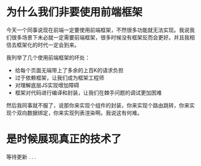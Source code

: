 # 为什么我们非要使用前端框架
今天一个同事说现在前端一定要使用前端框架，不然很多功能就无法实现。我说我们很多场景下未必就一定需要前端框架，很多时候没有框架反而会更好。并且我相信去框架化的时代一定会到来。

我列举了几个使用前端框架的坏处：
* 给每个页面无端带上了多余的上百K的请求负担
* 过于依赖框架，让我们成为框架工程师
* 对理解底层JS实现增加障碍
* 框架对代码进行编译和封装，让我们在棘手问题的调试更加困难

然后我同事就不服了，说那你来实现个组件的封装，你来实现个路由跳转，你来实现个双向数据绑定，你来实现列表渲染啊。我说这有何难。

# 是时候展现真正的技术了
等待更新 . . .